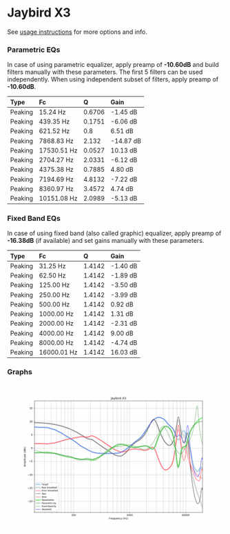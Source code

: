 # Jaybird X3
See [usage instructions](https://github.com/jaakkopasanen/AutoEq#usage) for more options and info.

### Parametric EQs
In case of using parametric equalizer, apply preamp of **-10.60dB** and build filters manually
with these parameters. The first 5 filters can be used independently.
When using independent subset of filters, apply preamp of **-10.60dB**.

| Type    | Fc          |      Q | Gain      |
|:--------|:------------|:-------|:----------|
| Peaking | 15.24 Hz    | 0.6706 | -1.45 dB  |
| Peaking | 439.35 Hz   | 0.1751 | -6.06 dB  |
| Peaking | 621.52 Hz   | 0.8    | 6.51 dB   |
| Peaking | 7868.83 Hz  | 2.132  | -14.87 dB |
| Peaking | 17530.51 Hz | 0.0527 | 10.13 dB  |
| Peaking | 2704.27 Hz  | 2.0331 | -6.12 dB  |
| Peaking | 4375.38 Hz  | 0.7885 | 4.80 dB   |
| Peaking | 7194.69 Hz  | 4.8132 | -7.22 dB  |
| Peaking | 8360.97 Hz  | 3.4572 | 4.74 dB   |
| Peaking | 10151.08 Hz | 2.0989 | -5.13 dB  |

### Fixed Band EQs
In case of using fixed band (also called graphic) equalizer, apply preamp of **-16.38dB**
(if available) and set gains manually with these parameters.

| Type    | Fc          |      Q | Gain     |
|:--------|:------------|:-------|:---------|
| Peaking | 31.25 Hz    | 1.4142 | -1.40 dB |
| Peaking | 62.50 Hz    | 1.4142 | -1.89 dB |
| Peaking | 125.00 Hz   | 1.4142 | -3.50 dB |
| Peaking | 250.00 Hz   | 1.4142 | -3.99 dB |
| Peaking | 500.00 Hz   | 1.4142 | 0.92 dB  |
| Peaking | 1000.00 Hz  | 1.4142 | 1.31 dB  |
| Peaking | 2000.00 Hz  | 1.4142 | -2.31 dB |
| Peaking | 4000.00 Hz  | 1.4142 | 9.00 dB  |
| Peaking | 8000.00 Hz  | 1.4142 | -4.74 dB |
| Peaking | 16000.01 Hz | 1.4142 | 16.03 dB |

### Graphs
![](./Jaybird%20X3.png)